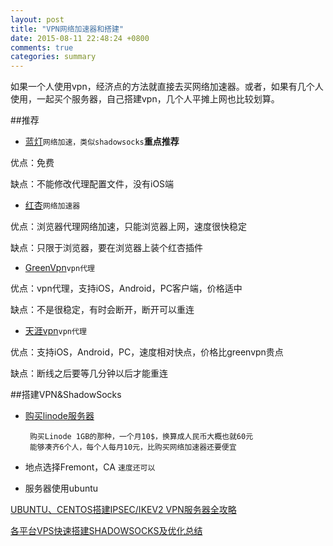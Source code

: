 ```yaml
---
layout: post
title: "VPN网络加速器和搭建"
date: 2015-08-11 22:48:24 +0800
comments: true
categories: summary
---
```


如果一个人使用vpn，经济点的方法就直接去买网络加速器。或者，如果有几个人使用，一起买个服务器，自己搭建vpn，几个人平摊上网也比较划算。

##推荐

* [蓝灯](https://getlantern.org/)`网络加速，类似shadowsocks`**重点推荐**

>
优点：免费
>
缺点：不能修改代理配置文件，没有iOS端

* [红杏](http://honx.in/_VLu0DM6vDwo3sn9N)`网络加速器`
	
>
优点：浏览器代理网络加速，只能浏览器上网，速度很快稳定
>  
缺点：只限于浏览器，要在浏览器上装个红杏插件

* [GreenVpn](http://gjsq.me/5204478)`vpn代理`

>
优点：vpn代理，支持iOS，Android，PC客户端，价格适中
>
缺点：不是很稳定，有时会断开，断开可以重连

* [天涯vpn](http://www.tianyavpn.org/)`vpn代理`

>
优点：支持iOS，Android，PC，速度相对快点，价格比greenvpn贵点
>
缺点：断线之后要等几分钟以后才能重连


##搭建VPN&ShadowSocks

* [购买linode服务器](https://www.linode.com/?r=b39c08dca47d86cf1f09ab57c897e1a4f59a4b68)
 			
       购买Linode 1GB的那种，一个月10$，换算成人民币大概也就60元
 	   能够凑齐6个人，每个人每月10元，比购买网络加速器还要便宜

* 地点选择Fremont，CA `速度还可以`

* 服务器使用ubuntu

>
[UBUNTU、CENTOS搭建IPSEC/IKEV2 VPN服务器全攻略](http://quericy.me/blog/512)
>
[各平台VPS快速搭建SHADOWSOCKS及优化总结](http://quericy.me/blog/495)


    
  
